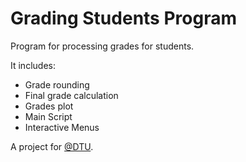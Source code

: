# Grading Students Program

Program for processing grades for students. 

It includes: 

- Grade rounding
- Final grade calculation
- Grades plot
- Main Script
- Interactive Menus



A project for [@DTU](https://twitter.com/DTUtweet).

